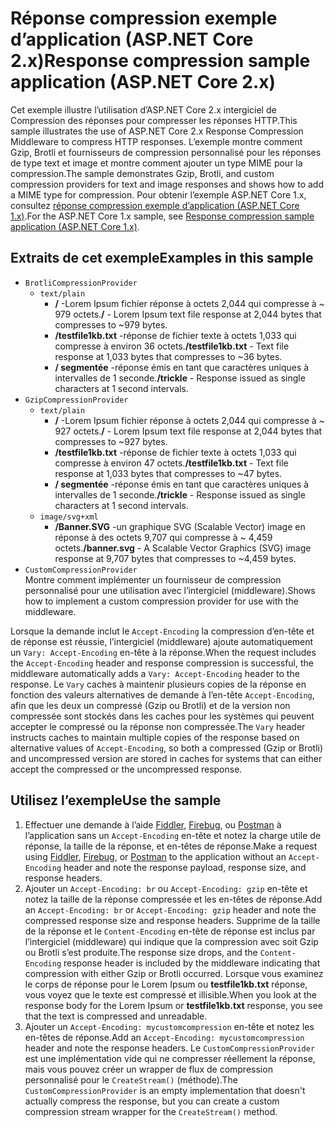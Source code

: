 # <a name="response-compression-sample-application-aspnet-core-2x"></a><span data-ttu-id="39522-101">Réponse compression exemple d’application (ASP.NET Core 2.x)</span><span class="sxs-lookup"><span data-stu-id="39522-101">Response compression sample application (ASP.NET Core 2.x)</span></span>

<span data-ttu-id="39522-102">Cet exemple illustre l’utilisation d’ASP.NET Core 2.x intergiciel de Compression des réponses pour compresser les réponses HTTP.</span><span class="sxs-lookup"><span data-stu-id="39522-102">This sample illustrates the use of ASP.NET Core 2.x Response Compression Middleware to compress HTTP responses.</span></span> <span data-ttu-id="39522-103">L’exemple montre comment Gzip, Brotli et fournisseurs de compression personnalisé pour les réponses de type text et image et montre comment ajouter un type MIME pour la compression.</span><span class="sxs-lookup"><span data-stu-id="39522-103">The sample demonstrates Gzip, Brotli, and custom compression providers for text and image responses and shows how to add a MIME type for compression.</span></span> <span data-ttu-id="39522-104">Pour obtenir l’exemple ASP.NET Core 1.x, consultez [réponse compression exemple d’application (ASP.NET Core 1.x)](https://github.com/aspnet/AspNetCore.Docs/tree/master/aspnetcore/performance/response-compression/samples/1.x).</span><span class="sxs-lookup"><span data-stu-id="39522-104">For the ASP.NET Core 1.x sample, see [Response compression sample application (ASP.NET Core 1.x)](https://github.com/aspnet/AspNetCore.Docs/tree/master/aspnetcore/performance/response-compression/samples/1.x).</span></span>

## <a name="examples-in-this-sample"></a><span data-ttu-id="39522-105">Extraits de cet exemple</span><span class="sxs-lookup"><span data-stu-id="39522-105">Examples in this sample</span></span>

* `BrotliCompressionProvider`
  * `text/plain`
    * <span data-ttu-id="39522-106">**/** -Lorem Ipsum fichier réponse à octets 2,044 qui compresse à ~ 979 octets.</span><span class="sxs-lookup"><span data-stu-id="39522-106">**/** - Lorem Ipsum text file response at 2,044 bytes that compresses to ~979 bytes.</span></span>
    * <span data-ttu-id="39522-107">**/testfile1kb.txt** -réponse de fichier texte à octets 1,033 qui compresse à environ 36 octets.</span><span class="sxs-lookup"><span data-stu-id="39522-107">**/testfile1kb.txt** - Text file response at 1,033 bytes that compresses to ~36 bytes.</span></span>
    * <span data-ttu-id="39522-108">**/ segmentée** -réponse émis en tant que caractères uniques à intervalles de 1 seconde.</span><span class="sxs-lookup"><span data-stu-id="39522-108">**/trickle** - Response issued as single characters at 1 second intervals.</span></span>
* `GzipCompressionProvider`
  * `text/plain`
    * <span data-ttu-id="39522-109">**/** -Lorem Ipsum fichier réponse à octets 2,044 qui compresse à ~ 927 octets.</span><span class="sxs-lookup"><span data-stu-id="39522-109">**/** - Lorem Ipsum text file response at 2,044 bytes that compresses to ~927 bytes.</span></span>
    * <span data-ttu-id="39522-110">**/testfile1kb.txt** -réponse de fichier texte à octets 1,033 qui compresse à environ 47 octets.</span><span class="sxs-lookup"><span data-stu-id="39522-110">**/testfile1kb.txt** - Text file response at 1,033 bytes that compresses to ~47 bytes.</span></span>
    * <span data-ttu-id="39522-111">**/ segmentée** -réponse émis en tant que caractères uniques à intervalles de 1 seconde.</span><span class="sxs-lookup"><span data-stu-id="39522-111">**/trickle** - Response issued as single characters at 1 second intervals.</span></span>
  * `image/svg+xml`
    * <span data-ttu-id="39522-112">**/Banner.SVG** -un graphique SVG (Scalable Vector) image en réponse à des octets 9,707 qui compresse à ~ 4,459 octets.</span><span class="sxs-lookup"><span data-stu-id="39522-112">**/banner.svg** - A Scalable Vector Graphics (SVG) image response at 9,707 bytes that compresses to ~4,459 bytes.</span></span>
* `CustomCompressionProvider`<br><span data-ttu-id="39522-113">Montre comment implémenter un fournisseur de compression personnalisé pour une utilisation avec l’intergiciel (middleware).</span><span class="sxs-lookup"><span data-stu-id="39522-113">Shows how to implement a custom compression provider for use with the middleware.</span></span>

<span data-ttu-id="39522-114">Lorsque la demande inclut le `Accept-Encoding` la compression d’en-tête et de réponse est réussie, l’intergiciel (middleware) ajoute automatiquement un `Vary: Accept-Encoding` en-tête à la réponse.</span><span class="sxs-lookup"><span data-stu-id="39522-114">When the request includes the `Accept-Encoding` header and response compression is successful, the middleware automatically adds a `Vary: Accept-Encoding` header to the response.</span></span> <span data-ttu-id="39522-115">Le `Vary` caches à maintenir plusieurs copies de la réponse en fonction des valeurs alternatives de demande à l’en-tête `Accept-Encoding`, afin que les deux un compressé (Gzip ou Brotli) et de la version non compressée sont stockés dans les caches pour les systèmes qui peuvent accepter le compressé ou la réponse non compressée.</span><span class="sxs-lookup"><span data-stu-id="39522-115">The `Vary` header instructs caches to maintain multiple copies of the response based on alternative values of `Accept-Encoding`, so both a compressed (Gzip or Brotli) and uncompressed version are stored in caches for systems that can either accept the compressed or the uncompressed response.</span></span>

## <a name="use-the-sample"></a><span data-ttu-id="39522-116">Utilisez l’exemple</span><span class="sxs-lookup"><span data-stu-id="39522-116">Use the sample</span></span>

1. <span data-ttu-id="39522-117">Effectuer une demande à l’aide [Fiddler](http://www.telerik.com/fiddler), [Firebug](http://getfirebug.com/), ou [Postman](https://www.getpostman.com/) à l’application sans un `Accept-Encoding` en-tête et notez la charge utile de réponse, la taille de la réponse, et en-têtes de réponse.</span><span class="sxs-lookup"><span data-stu-id="39522-117">Make a request using [Fiddler](http://www.telerik.com/fiddler), [Firebug](http://getfirebug.com/), or [Postman](https://www.getpostman.com/) to the application without an `Accept-Encoding` header and note the response payload, response size, and response headers.</span></span>
1. <span data-ttu-id="39522-118">Ajouter un `Accept-Encoding: br` ou `Accept-Encoding: gzip` en-tête et notez la taille de la réponse compressée et les en-têtes de réponse.</span><span class="sxs-lookup"><span data-stu-id="39522-118">Add an `Accept-Encoding: br` or `Accept-Encoding: gzip` header and note the compressed response size and response headers.</span></span> <span data-ttu-id="39522-119">Supprime de la taille de la réponse et le `Content-Encoding` en-tête de réponse est inclus par l’intergiciel (middleware) qui indique que la compression avec soit Gzip ou Brotli s’est produite.</span><span class="sxs-lookup"><span data-stu-id="39522-119">The response size drops, and the `Content-Encoding` response header is included by the middleware indicating that compression with either Gzip or Brotli occurred.</span></span> <span data-ttu-id="39522-120">Lorsque vous examinez le corps de réponse pour le Lorem Ipsum ou **testfile1kb.txt** réponse, vous voyez que le texte est compressé et illisible.</span><span class="sxs-lookup"><span data-stu-id="39522-120">When you look at the response body for the Lorem Ipsum or **testfile1kb.txt** response, you see that the text is compressed and unreadable.</span></span>
1. <span data-ttu-id="39522-121">Ajouter un `Accept-Encoding: mycustomcompression` en-tête et notez les en-têtes de réponse.</span><span class="sxs-lookup"><span data-stu-id="39522-121">Add an `Accept-Encoding: mycustomcompression` header and note the response headers.</span></span> <span data-ttu-id="39522-122">Le `CustomCompressionProvider` est une implémentation vide qui ne compresser réellement la réponse, mais vous pouvez créer un wrapper de flux de compression personnalisé pour le `CreateStream()` (méthode).</span><span class="sxs-lookup"><span data-stu-id="39522-122">The `CustomCompressionProvider` is an empty implementation that doesn't actually compress the response, but you can create a custom compression stream wrapper for the `CreateStream()` method.</span></span>
